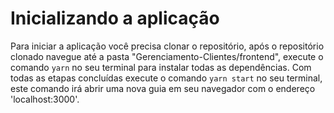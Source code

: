 # Inicializando a aplicação
Para iniciar a aplicação você precisa clonar o repositório, após o repositório clonado navegue até a pasta "Gerenciamento-Clientes/frontend", execute o comando <code>yarn</code> no seu terminal para instalar todas as dependências. Com todas as etapas concluídas execute o comando <code>yarn start</code> no seu terminal, este comando irá abrir uma nova guia em seu navegador com o endereço 'localhost:3000'.
